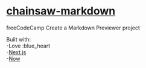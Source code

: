 # [chainsaw-markdown](https://chainsaw-markdown-git-master.gceipper.now.sh/)
freeCodeCamp Create a Markdown Previewer project

Built with: \
 -Love :blue_heart \
 -[Next.js](https://nextjs.org/) \
 -[Now](https://zeit.co/now)
 
